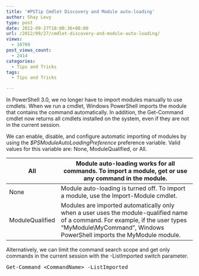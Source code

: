 ```yaml
---
title: '#PSTip Cmdlet Discovery and Module auto-loading'
author: Shay Levy
type: post
date: 2012-09-27T18:00:36+00:00
url: /2012/09/27/cmdlet-discovery-and-module-auto-loading/
views:
  - 10709
post_views_count:
  - 2414
categories:
  - Tips and Tricks
tags:
  - Tips and Tricks

---
```

In PowerShell 3.0, we no longer have to import modules manually to use cmdlets. When we run a cmdlet, Windows PowerShell imports the module that contains the command automatically. In addition, the Get-Command cmdlet now returns all cmdlets installed on the system, even if they are not in the current session.

We can enable, disable, and configure automatic importing of modules by using the _$PSModuleAutoLoadingPreference_ preference variable. Valid values for this variable are: None, ModuleQualified, or All.

| All             | Module auto-loading works for all commands. To import a module, get or use any command in the module. |
| --------------- | ------------------------------------------------------------ |
| None            | Module auto-loading is turned off. To import a module, use the Import-Module cmdlet. |
| ModuleQualified | Modules are imported automatically only when a user uses the module-qualified name of a command. For example, if the user types “MyModule\MyCommand”, Windows PowerShell imports the MyModule module. |

Alternatively, we can limit the command search scope and get only commands in the current session with the -ListImported switch parameter.

<pre class="brush: powershell; title: ; notranslate" title="">Get-Command &lt;CommandName&gt; -ListImported
</pre>